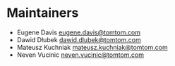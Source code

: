 # Maintainers

* Eugene Davis [eugene.davis@tomtom.com](mailto:eugene.davis@tomtom.com)
* Dawid Dłubek [dawid.dlubek@tomtom.com](mailto:dawid.dlubek@tomtom.com)
* Mateusz Kuchniak [mateusz.kuchniak@tomtom.com](mailto:mateusz.kuchniak@tomtom.com)
* Neven Vucinic [neven.vucinic@tomtom.com](mailto:neven.vucinic@tomtom.com)